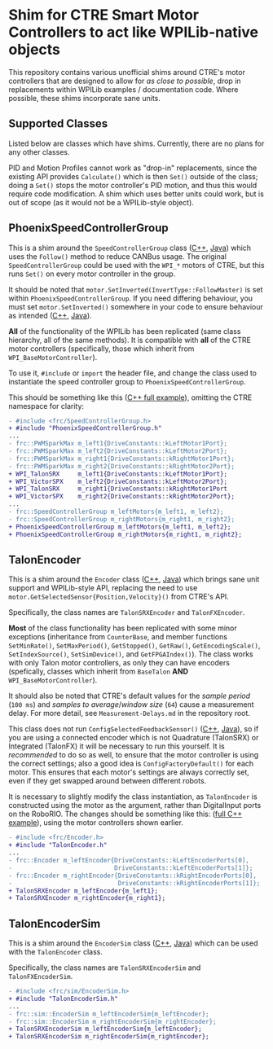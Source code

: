 # Shim for CTRE Smart Motor Controllers to act like WPILib-native objects 

This repository contains various unofficial shims around CTRE's motor controllers that are designed to allow for *as close to possible*, drop in replacements within WPILib examples / documentation code.
Where possible, these shims incorporate sane units.

## Supported Classes

Listed below are classes which have shims.
Currently, there are no plans for any other classes.

PID and Motion Profiles cannot work as "drop-in" replacements, since the existing API provides `Calculate()` which is then `Set()` outside of the class; doing a `Set()` stops the motor controller's PID motion, and thus this would require code modification. 
A shim which uses better units could work, but is out of scope (as it would not be a WPILib-style object).

## PhoenixSpeedControllerGroup

This is a shim around the `SpeedControllerGroup` class ([C++](https://first.wpi.edu/wpilib/allwpilib/docs/release/cpp/classfrc_1_1SpeedControllerGroup.html), [Java](https://first.wpi.edu/FRC/roborio/release/docs/java/edu/wpi/first/wpilibj/SpeedController.html)) which uses the `Follow()` method to reduce CANBus usage.
The original `SpeedControllerGroup` could be used with the `WPI_*` motors of CTRE, but this runs `Set()` on every motor controller in the group.

It should be noted that `motor.SetInverted(InvertType::FollowMaster)` is set within `PhoenixSpeedControllerGroup`. If you need differing behaviour, you must set `motor.SetInverted()` somewhere in your code to ensure behaviour as intended ([C++](https://www.ctr-electronics.com/downloads/api/cpp/html/classctre_1_1phoenix_1_1motorcontrol_1_1can_1_1_base_motor_controller.html#a93095f6262bc3a6e30bb7f346c526b95), [Java](https://www.ctr-electronics.com/downloads/api/java/html/classcom_1_1ctre_1_1phoenix_1_1motorcontrol_1_1can_1_1_base_motor_controller.html#ace2b403c71a6560981e4a70f33e18889)).

**All** of the functionality of the WPILib has been replicated (same class hierarchy, all of the same methods).
It is compatible with **all** of the CTRE motor controllers (specifically, those which inherit from `WPI_BaseMotorController`).

To use it, `#include` or `import` the header file, and change the class used to instantiate the speed controller group to `PhoenixSpeedControllerGroup`.

This should be something like this ([C++ full example](https://github.com/modelmat/frc-ctre-drop-in-replacement/commit/27d8250a39452f988f4e707767b22388920489c0?diff=unified#diff-d2abd75f7c28d73dba1fed7d0e49aaec9ca945a95a61fe4f9819657389d62e12L123-R132)), omitting the CTRE namespace for clarity:

```diff
- #include <frc/SpeedControllerGroup.h>
+ #include "PhoenixSpeedControllerGroup.h"
...
- frc::PWMSparkMax m_left1{DriveConstants::kLeftMotor1Port};
- frc::PWMSparkMax m_left2{DriveConstants::kLeftMotor2Port};
- frc::PWMSparkMax m_right1{DriveConstants::kRightMotor1Port};
- frc::PWMSparkMax m_right2{DriveConstants::kRightMotor2Port};
+ WPI_TalonSRX     m_left1{DriveConstants::kLeftMotor1Port};
+ WPI_VictorSPX    m_left2{DriveConstants::kLeftMotor2Port};
+ WPI_TalonSRX     m_right1{DriveConstants::kRightMotor1Port
+ WPI_VictorSPX    m_right2{DriveConstants::kRightMotor2Port};
...
- frc::SpeedControllerGroup m_leftMotors{m_left1, m_left2};
- frc::SpeedControllerGroup m_rightMotors{m_right1, m_right2};
+ PhoenixSpeedControllerGroup m_leftMotors{m_left1, m_left2};
+ PhoenixSpeedControllerGroup m_rightMotors{m_right1, m_right2};
```

## TalonEncoder
This is a shim around the `Encoder` class ([C++](https://first.wpi.edu/wpilib/allwpilib/docs/release/cpp/classfrc_1_1Encoder.html), [Java](https://first.wpi.edu/FRC/roborio/release/docs/java/edu/wpi/first/wpilibj/Encoder.html)) which brings sane unit support and WPILib-style API, replacing the need to use `motor.GetSelectedSensor{Position,Velocity}()` from CTRE's API.

Specifically, the class names are `TalonSRXEncoder` and `TalonFXEncoder`.

**Most** of the class functionality has been replicated with some minor exceptions (inheritance from `CounterBase`, and member functions `SetMinRate()`, `SetMaxPeriod()`, `GetStopped()`, `GetRaw()`, `GetEncodingScale()`, `SetIndexSource()`, `SetSimDevice()`, and `GetFPGAIndex()`).
The class works with only Talon motor controllers, as only they can have encoders (spefically, classes which inherit from `BaseTalon` **AND** `WPI_BaseMotorController`).

It should also be noted that CTRE's default values for the *sample period* (`100 ms`) and *samples to average*/*window size* (`64`) cause a measurement delay.
For more detail, see `Measurement-Delays.md` in the repository root.


This class does not run `ConfigSelectedFeedbackSensor()` ([C++](https://www.ctr-electronics.com/downloads/api/cpp/html/classctre_1_1phoenix_1_1motorcontrol_1_1can_1_1_base_motor_controller.html#a36fd80e529de4282dafdddd8d04cccf3), [Java](https://www.ctr-electronics.com/downloads/api/java/html/classcom_1_1ctre_1_1phoenix_1_1motorcontrol_1_1can_1_1_base_motor_controller.html#ab5de4b3115af274126f802cdb910244a)), so if you are using a connected encoder which is not Quadrature (TalonSRX) or Integrated (TalonFX) it will be necessary to run this yourself.
It is *recommended* to do so as well, to ensure that the motor controller is using the correct settings; also a good idea is `ConfigFactoryDefault()` for each motor. 
This ensures that each motor's settings are always correctly set, even if they get swapped around between different robots.

It is necessary to slightly modify the class instantiation, as `TalonEncoder` is constructed using the motor as the argument, rather than DigitalInput ports on the RoboRIO.
The changes should be something like this: ([full C++ example](https://github.com/modelmat/frc-ctre-drop-in-replacement/commit/83d39a52e376a335e05962f872c13ad5749353ba#diff-d2abd75f7c28d73dba1fed7d0e49aaec9ca945a95a61fe4f9819657389d62e12L138-L143)), using the motor controllers shown earlier. 

```diff
- #include <frc/Encoder.h>
+ #include "TalonEncoder.h"
...
- frc::Encoder m_leftEncoder{DriveConstants::kLeftEncoderPorts[0],
-                            DriveConstants::kLeftEncoderPorts[1]};
- frc::Encoder m_rightEncoder{DriveConstants::kRightEncoderPorts[0],
-                             DriveConstants::kRightEncoderPorts[1]};
+ TalonSRXEncoder m_leftEncoder{m_left1};
+ TalonSRXEncoder m_rightEncoder{m_right1};
```

## TalonEncoderSim

This is a shim around the `EncoderSim` class ([C++](https://first.wpi.edu/wpilib/allwpilib/docs/release/cpp/classfrc_1_1sim_1_1EncoderSim.html), [Java](https://first.wpi.edu/wpilib/allwpilib/docs/release/java/edu/wpi/first/wpilibj/simulation/EncoderSim.html)) which can be used with the `TalonEncoder` class.

Specifically, the class names are `TalonSRXEncoderSim` and `TalonFXEncoderSim`.

```diff
- #include <frc/sim/EncoderSim.h>
+ #include "TalonEncoderSim.h"
...
- frc::sim::EncoderSim m_leftEncoderSim{m_leftEncoder};
- frc::sim::EncoderSim m_rightEncoderSim{m_rightEncoder};
+ TalonSRXEncoderSim m_leftEncoderSim{m_leftEncoder};
+ TalonSRXEncoderSim m_rightEncoderSim{m_rightEncoder};
```